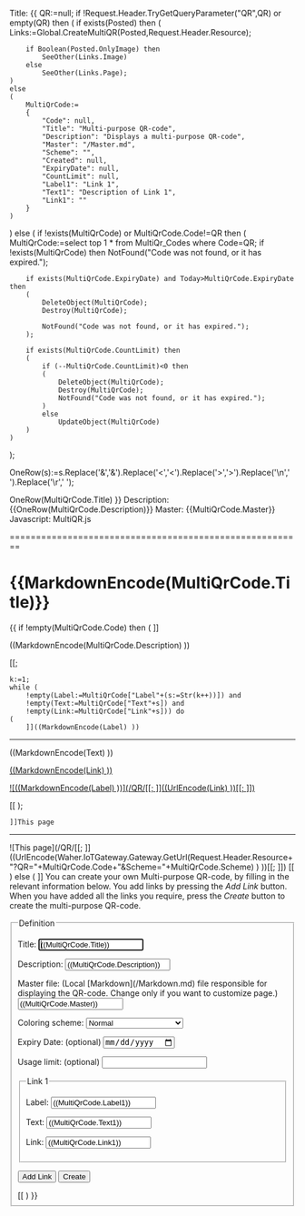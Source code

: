 Title: {{
QR:=null;
if !Request.Header.TryGetQueryParameter("QR",QR) or empty(QR) then
(
	if exists(Posted) then
	(
		Links:=Global.CreateMultiQR(Posted,Request.Header.Resource);

		if Boolean(Posted.OnlyImage) then
			SeeOther(Links.Image)
		else
			SeeOther(Links.Page);
	)
	else
	(
		MultiQrCode:=
		{
			"Code": null,
			"Title": "Multi-purpose QR-code",
			"Description": "Displays a multi-purpose QR-code",
			"Master": "/Master.md",
			"Scheme": "",
			"Created": null,
			"ExpiryDate": null,
			"CountLimit": null,
			"Label1": "Link 1",
			"Text1": "Description of Link 1",
			"Link1": ""
		}
	)
)
else
(
	if !exists(MultiQrCode) or MultiQrCode.Code!=QR then
	(
		MultiQrCode:=select top 1 * from MultiQr_Codes where Code=QR;
		if !exists(MultiQrCode) then NotFound("Code was not found, or it has expired.");

		if exists(MultiQrCode.ExpiryDate) and Today>MultiQrCode.ExpiryDate then
		(
			DeleteObject(MultiQrCode);
			Destroy(MultiQrCode);
			
			NotFound("Code was not found, or it has expired.");
		);

		if exists(MultiQrCode.CountLimit) then
		(
			if (--MultiQrCode.CountLimit)<0 then
			(
				DeleteObject(MultiQrCode);
				Destroy(MultiQrCode);
				NotFound("Code was not found, or it has expired.");
			)
			else
				UpdateObject(MultiQrCode)
		)
	)
);

OneRow(s):=s.Replace('&','&amp;').Replace('<','&lt;').Replace('>','&gt;').Replace('\n',' ').Replace('\r',' ');

OneRow(MultiQrCode.Title)
}}
Description: {{OneRow(MultiQrCode.Description)}}
Master: {{MultiQrCode.Master}}
Javascript: MultiQR.js

========================================================

{{MarkdownEncode(MultiQrCode.Title)}}
======================================

{{
if !empty(MultiQrCode.Code) then
(
	]]

((MarkdownEncode(MultiQrCode.Description) ))

[[;

	k:=1;
	while (
		!empty(Label:=MultiQrCode["Label"+(s:=Str(k++))]) and
		!empty(Text:=MultiQrCode["Text"+s]) and
		!empty(Link:=MultiQrCode["Link"+s])) do
	(
		]]((MarkdownEncode(Label) ))
-----------------------------------------

((MarkdownEncode(Text) ))

<p><a href="((Link))" target="_blank">((MarkdownEncode(Link) ))</a></p>
<a href="((Link))" target="_blank">

![((MarkdownEncode(Label) ))](/QR/[[;
	]]((UrlEncode(Link) ))[[;
	]])

</a>

[[
	);

	]]This page
-------------------

![This page](/QR/[[;
	]]((UrlEncode(Waher.IoTGateway.Gateway.GetUrl(Request.Header.Resource+"?QR="+MultiQrCode.Code+"&Scheme="+MultiQrCode.Scheme) ) ))[[;
	]])
[[
)
else
(
	]]
You can create your own Multi-purpose QR-code, by filling in the relevant information below. You add links by pressing the *Add Link* button.
When you have added all the links you require, press the *Create* button to create the multi-purpose QR-code.

<form action="MultiQR.md" method="post" enctype="multipart/form-data">
<fieldset>
<legend>Definition</legend>

<p>
<label for="Title">Title:</label>  
<input type="text" id="Title" name="Title" value="((MultiQrCode.Title))" autofocus required/>
</p>

<p>
<label for="Description">Description:</label>  
<input type="text" id="Description" name="Description" value="((MultiQrCode.Description))" required/>
</p>

<p>
<label for="Master">Master file: (Local [Markdown](/Markdown.md) file responsible for displaying the QR-code. Change only if you want to customize page.)</label>  
<input type="text" id="Master" name="Master" value="((MultiQrCode.Master))" required/>
</p>

<p>
<label for="Scheme">Coloring scheme:</label>  
<select name="Scheme" id="Scheme">
<option value="">Normal</option>
<option value="tagsign">Signature request</option>
<option value="iotid">Legal ID</option>
<option value="iotsc">Smart Contract</option>
<option value="iotdisco">Device</option>
<option value="edaler">eDaler(R)</option>
<option value="nfeat">Neuro-Feature^TM token</option>
<option value="obinfo">Onboarding information</option>
<option value="aes256">Encrypted information</option>
</select>
</p>

<p>
<label for="ExpiryDate">Expiry Date: (optional)</label>  
<input type="date" id="ExpiryDate" name="ExpiryDate" value="((exists(MultiQrCode.ExpiryDate) ? MultiQrCode.ExpiryDate.ToShortDateString() : ''))"/>
</p>

<p>
<label for="CountLimit">Usage limit: (optional)</label>  
<input type="number" min="1" step="1" id="CountLimit" name="CountLimit" value="((exists(MultiQrCode.CountLimit) ? Str(MultiQrCode.CountLimit) : ''))"/>
</p>

<input type="hidden" name="OnlyImage" value="false"/>

<fieldset id="Link1">
<legend>Link 1</legend>

<p>
<label for="Label1">Label:</label>  
<input type="text" id="Label1" name="Label1" value="((MultiQrCode.Label1))" required/>
</p>

<p>
<label for="Text1">Text:</label>  
<input type="text" id="Text1" name="Text1" value="((MultiQrCode.Text1))" required/>
</p>

<p>
<label for="Link1">Link:</label>  
<input type="url" id="Link1" name="Link1" value="((MultiQrCode.Link1))" required/>
</p>

</fieldset>

<button type="button" class="posButton" onclick="AddLink()">Add Link</button>
<button type="submit" class="posButton">Create</button>

</form>
[[
)
}}